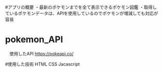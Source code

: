 #アプリの概要
・最新のポケモンまでを全て表示できるポケモン図鑑
・取得しているポケモンデータは、APIを使用しているのでポケモンが増減しても対応が容易

# pokemon_API
　使用したAPI
 https://pokeapi.co/
 
#使用した技術
  HTML
  CSS
  Jacascript
